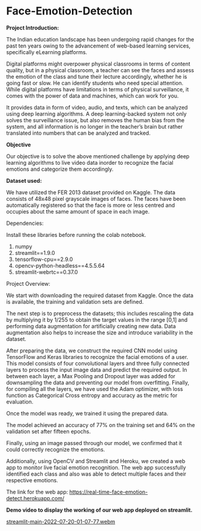 # Face-Emotion-Detection

**Project Introduction:**

The Indian education landscape has been undergoing rapid changes for the past ten years owing to the advancement of web-based learning services, specifically eLearning platforms.

Digital platforms might overpower physical classrooms in terms of content quality, but in a physical classroom, a teacher can see the faces and assess the emotion of the class and tune their lecture accordingly, whether he is going fast or slow. He can identify students who need special attention. While digital platforms have limitations in terms of physical surveillance, it comes with the power of data and machines, which can work for you.

It provides data in form of video, audio, and texts, which can be analyzed using deep learning algorithms. A deep learning-backed system not only solves the surveillance issue, but also removes the human bias from the system, and all information is no longer in the teacher’s brain but rather translated into numbers that can be analyzed and tracked.


**Objective**

Our objective is to solve the above mentioned challenge by applying deep learning algorithms to live video data inorder to recognize the facial emotions and categorize them accordingly.

**Dataset used:**

We have utilized the FER 2013 dataset provided on Kaggle.
The data consists of 48x48 pixel grayscale images of faces. The faces have been automatically registered so that the face is more or less centred and occupies about the same amount of space in each image.

Dependencies:

Install these libraries before running the colab notebook.

1. numpy
2. streamlit==1.9.0
3. tensorflow-cpu==2.9.0
4. opencv-python-headless==4.5.5.64
5. streamlit-webrtc==0.37.0



Project Overview:


We start with downloading the required dataset from Kaggle. Once the data is available, the training and validation sets are defined.

The next step is to preprocess the datasets; this includes rescaling the data by multiplying it by 1/255 to obtain the target values in the range [0,1] and performing data augmentation for artificially creating new data. Data augmentation also helps to increase the size and introduce variability in the dataset.

After preparing the data, we construct the required CNN model using TensorFlow and Keras libraries to recognize the facial emotions of a user. This model consists of four convolutional layers and three fully connected layers to process the input image data and predict the required output. In between each layer, a Max Pooling and Dropout layer was added for downsampling the data and preventing our model from overfitting. Finally, for compiling all the layers, we have used the Adam optimizer, with loss function as Categorical Cross entropy and accuracy as the metric for evaluation.

Once the model was ready, we trained it using the prepared data.

The model achieved an accuracy of 77% on the training set and 64% on the validation set after fifteen epochs.


Finally, using an image passed through our model, we confirmed that it could correctly recognize the emotions.

Additionally, using OpenCV and Streamlit and Heroku, we created a web app to monitor live facial emotion recognition. The web app successfully identified each class and also was able to detect multiple faces and their respective emotions.

The link for the web app: https://real-time-face-emotion-detect.herokuapp.com/



**Demo video to display the working of our web app deployed on streamlit.**


[streamlit-main-2022-07-20-01-07-77.webm](https://user-images.githubusercontent.com/62935266/179839446-d5bbb4be-1169-4937-80ea-f99ca45a740f.webm)

